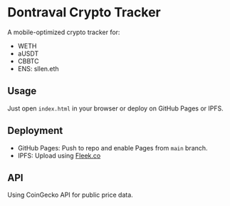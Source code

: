 # Dontraval Crypto Tracker

A mobile-optimized crypto tracker for:
- WETH
- aUSDT
- CBBTC
- ENS: sllen.eth

## Usage
Just open `index.html` in your browser or deploy on GitHub Pages or IPFS.

## Deployment
- GitHub Pages: Push to repo and enable Pages from `main` branch.
- IPFS: Upload using [Fleek.co](https://fleek.co/)

## API
Using CoinGecko API for public price data.
